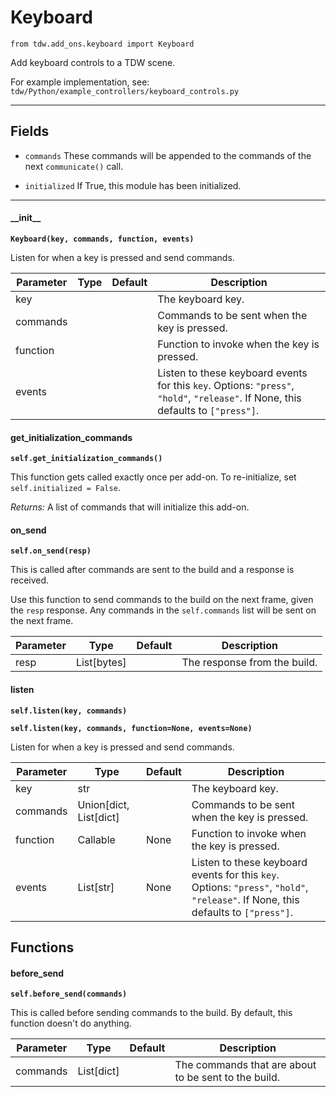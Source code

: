 # Keyboard

`from tdw.add_ons.keyboard import Keyboard`

Add keyboard controls to a TDW scene.

For example implementation, see: `tdw/Python/example_controllers/keyboard_controls.py`

***

## Fields

- `commands` These commands will be appended to the commands of the next `communicate()` call.

- `initialized` If True, this module has been initialized.

***

#### \_\_init\_\_

**`Keyboard(key, commands, function, events)`**

Listen for when a key is pressed and send commands.

| Parameter | Type | Default | Description |
| --- | --- | --- | --- |
| key |  |  | The keyboard key. |
| commands |  |  | Commands to be sent when the key is pressed. |
| function |  |  | Function to invoke when the key is pressed. |
| events |  |  | Listen to these keyboard events for this `key`. Options: `"press"`, `"hold"`, `"release"`. If None, this defaults to `["press"]`. |

#### get_initialization_commands

**`self.get_initialization_commands()`**

This function gets called exactly once per add-on. To re-initialize, set `self.initialized = False`.

_Returns:_  A list of commands that will initialize this add-on.

#### on_send

**`self.on_send(resp)`**

This is called after commands are sent to the build and a response is received.

Use this function to send commands to the build on the next frame, given the `resp` response.
Any commands in the `self.commands` list will be sent on the next frame.

| Parameter | Type | Default | Description |
| --- | --- | --- | --- |
| resp |  List[bytes] |  | The response from the build. |

#### listen

**`self.listen(key, commands)`**

**`self.listen(key, commands, function=None, events=None)`**

Listen for when a key is pressed and send commands.

| Parameter | Type | Default | Description |
| --- | --- | --- | --- |
| key |  str |  | The keyboard key. |
| commands |  Union[dict, List[dict] |  | Commands to be sent when the key is pressed. |
| function |  Callable  | None | Function to invoke when the key is pressed. |
| events |  List[str] | None | Listen to these keyboard events for this `key`. Options: `"press"`, `"hold"`, `"release"`. If None, this defaults to `["press"]`. |

## Functions

#### before_send

**`self.before_send(commands)`**

This is called before sending commands to the build. By default, this function doesn't do anything.

| Parameter | Type | Default | Description |
| --- | --- | --- | --- |
| commands |  List[dict] |  | The commands that are about to be sent to the build. |



